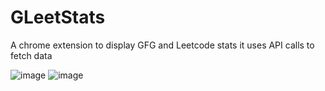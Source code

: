 # GLeetStats
A chrome extension to display GFG and Leetcode stats it uses API calls to fetch data

![image](https://github.com/Adarshsingh2k/GLeetStats/assets/41821911/fb671db2-f30a-406b-a458-8bf027337f4b)
![image](https://github.com/Adarshsingh2k/GLeetStats/assets/41821911/62f733c5-f56f-4a4d-ab10-ee0feecb4349)


